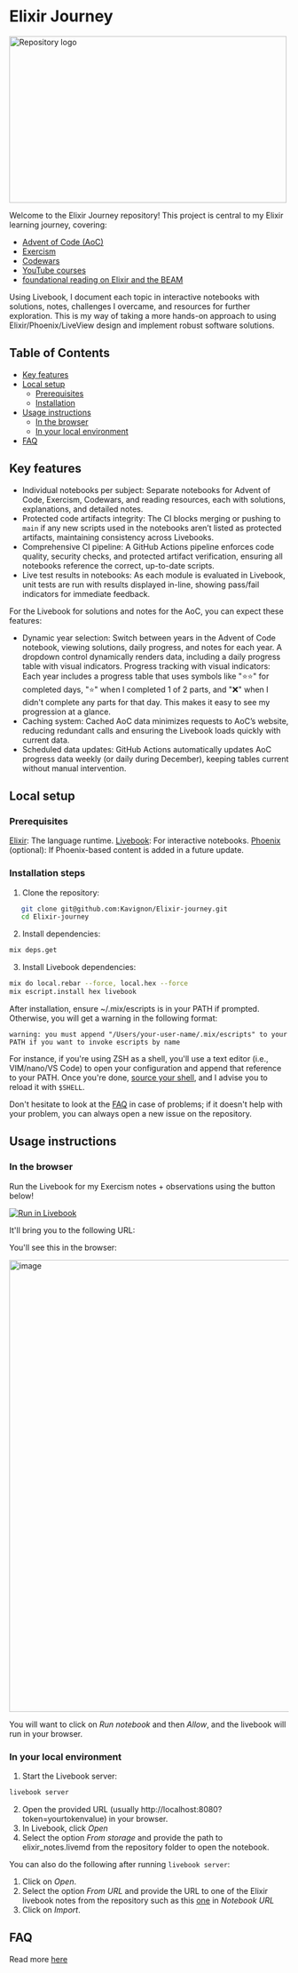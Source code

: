 # Elixir Journey

<img src="https://github.com/user-attachments/assets/9ad650a1-5a9b-42ee-8b2c-c57b7e1d3862" alt="Repository logo" width="500" height="300">

Welcome to the Elixir Journey repository! This project is central to my Elixir learning journey, covering:
- [Advent of Code (AoC)](https://adventofcode.com)
- [Exercism](https://exercism.org)
- [Codewars](https://www.codewars.com)
- [YouTube courses](https://youtube.com/playlist?list=PLPhmv8IZVge42oxrZajWBKwptcVMUnY3P&si=LWVOb35RWdt0_T0s)
- [foundational reading on Elixir and the BEAM](https://www.manning.com/books/elixir-in-action-third-edition)

Using Livebook, I document each topic in interactive notebooks with solutions, notes, challenges I overcame, and resources for further exploration. This is my way of taking a more hands-on approach to using Elixir/Phoenix/LiveView design and implement robust software solutions.

## Table of Contents

- [Key features](#key-features)
- [Local setup](#local-setup)
   - [Prerequisites](#prerequisites)
   - [Installation](#installation-steps)
- [Usage instructions](#usage-instructions)
   - [In the browser](#in-the-browser)
   - [In your local environment](#in-your-local-environment)
- [FAQ](#faq)

## Key features

- Individual notebooks per subject: Separate notebooks for Advent of Code, Exercism, Codewars, and reading resources, each with solutions, explanations, and detailed notes.
- Protected code artifacts integrity: The CI blocks merging or pushing to ```main``` if any new scripts used in the notebooks aren’t listed as protected artifacts, maintaining consistency across Livebooks.
- Comprehensive CI pipeline: A GitHub Actions pipeline enforces code quality, security checks, and protected artifact verification, ensuring all notebooks reference the correct, up-to-date scripts.
- Live test results in notebooks: As each module is evaluated in Livebook, unit tests are run with results displayed in-line, showing pass/fail indicators for immediate feedback.

For the Livebook for solutions and notes for the AoC, you can expect these features:
- Dynamic year selection: Switch between years in the Advent of Code notebook, viewing solutions, daily progress, and notes for each year. A dropdown control dynamically renders data, including a daily progress table with visual indicators.
Progress tracking with visual indicators: Each year includes a progress table that uses symbols like "⭐⭐" for completed days, "⭐" when I completed 1 of 2 parts, and "❌" when I didn't complete any parts for that day. This makes it easy to see my progression at a glance.
- Caching system: Cached AoC data minimizes requests to AoC’s website, reducing redundant calls and ensuring the Livebook loads quickly with current data.
- Scheduled data updates: GitHub Actions automatically updates AoC progress data weekly (or daily during December), keeping tables current without manual intervention.

## Local setup

### Prerequisites

[Elixir](https://elixir-lang.org): The language runtime.
[Livebook](https://livebook.dev): For interactive notebooks.
[Phoenix](https://phoenixframework.org) (optional): If Phoenix-based content is added in a future update.

### Installation steps

1. Clone the repository:

```bash
   git clone git@github.com:Kavignon/Elixir-journey.git
   cd Elixir-journey
```

2. Install dependencies:

```bash
mix deps.get
```

3. Install Livebook dependencies:


```bash
mix do local.rebar --force, local.hex --force
mix escript.install hex livebook
```

After installation, ensure ~/.mix/escripts is in your PATH if prompted. Otherwise, you will get a warning in the following format:

```
warning: you must append "/Users/your-user-name/.mix/escripts" to your PATH if you want to invoke escripts by name
```

For instance, if you're using ZSH as a shell, you'll use a text editor (i.e., VIM/nano/VS Code) to open your configuration and append that reference to your PATH. Once you're done, [source your shell](https://linuxhandbook.com/source-command/), and I advise you to reload it with ```$SHELL```.

Don't hesitate to look at the [FAQ](#faq) in case of problems; if it doesn't help with your problem, you can always open a new issue on the repository.

## Usage instructions

### In the browser

Run the Livebook for my Exercism notes + observations using the button below!

[![Run in Livebook](https://livebook.dev/badge/v1/black.svg)](https://livebook.dev/run?url=https%3A%2F%2Fgithub.com%2FKavignon%2FElixir-journey%2Fblob%2Fmain%2Fexercism.livemd)

It'll bring you to the following URL:

You'll see this in the browser:

<img width="814" alt="image" src="https://github.com/user-attachments/assets/115729e7-79e7-48ce-9133-1b7bfaa797a9">

You will want to click on _Run notebook_ and then _Allow_, and the livebook will run in your browser.

### In your local environment

1. Start the Livebook server:

```bash
livebook server
```

2. Open the provided URL (usually http://localhost:8080?token=yourtokenvalue) in your browser.
3. In Livebook, click _Open_
4. Select the option _From storage_ and provide the path to elixir_notes.livemd from the repository folder to open the notebook.

You can also do the following after running ```livebook server```:
1. Click on _Open_.
2. Select the option _From URL_ and provide the URL to one of the Elixir livebook notes from the repository such as this [one](https://github.com/Kavignon/Elixir-journey/blob/main/exercism.livemd) in _Notebook URL_
3. Click on _Import_.

## FAQ

Read more [here](https://github.com/Kavignon/Elixir-journey/wiki/FAQ)

